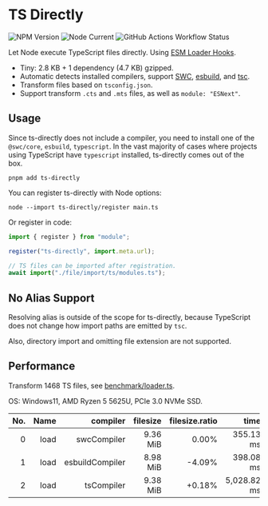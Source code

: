 # TS Directly

![NPM Version](https://img.shields.io/npm/v/ts-directly?style=flat-square)
![Node Current](https://img.shields.io/node/v/ts-directly?style=flat-square)
![GitHub Actions Workflow Status](https://img.shields.io/github/actions/workflow/status/Kaciras/ts-directly/test.yml?style=flat-square)

Let Node execute TypeScript files directly. Using [ESM Loader Hooks](https://nodejs.org/docs/latest/api/module.html#customization-hooks).

* Tiny: 2.8 KB + 1 dependency (4.7 KB) gzipped.
* Automatic detects installed compilers, support [SWC](https://swc.rs/), [esbuild](https://esbuild.github.io), and [tsc](https://github.com/microsoft/TypeScript/wiki/Using-the-Compiler-API#a-simple-transform-function).
* Transform files based on `tsconfig.json`.
* Support transform `.cts` and `.mts` files, as well as `module: "ESNext"`.

## Usage

Since ts-directly does not include a compiler, you need to install one of the `@swc/core`, `esbuild`, `typescript`. In the vast majority of cases where projects using TypeScript have `typescript` installed, ts-directly comes out of the box.

```shell
pnpm add ts-directly
```

You can register ts-directly with Node options:

```shell
node --import ts-directly/register main.ts
```

Or register in code:

```javascript
import { register } from "module";

register("ts-directly", import.meta.url);

// TS files can be imported after registration.
await import("./file/import/ts/modules.ts");
```

## No Alias Support

Resolving alias is outside of the scope for ts-directly, because TypeScript does not change how import paths are emitted by `tsc`.

Also, directory import and omitting file extension are not supported.

## Performance

Transform 1468 TS files, see [benchmark/loader.ts](https://github.com/Kaciras/ts-directly/blob/master/benchmark/loader.ts).

OS: Windows11, AMD Ryzen 5 5625U, PCIe 3.0 NVMe SSD.

| No. | Name |        compiler | filesize | filesize.ratio |        time |   time.SD | time.ratio |
|----:|-----:|----------------:|---------:|---------------:|------------:|----------:|-----------:|
|   0 | load |     swcCompiler | 9.36 MiB |          0.00% |   355.13 ms |   3.75 ms |      0.00% |
|   1 | load | esbuildCompiler | 8.98 MiB |         -4.09% |   398.08 ms |   9.14 ms |    +12.10% |
|   2 | load |      tsCompiler | 9.38 MiB |         +0.18% | 5,028.82 ms | 126.26 ms |  +1316.07% |
